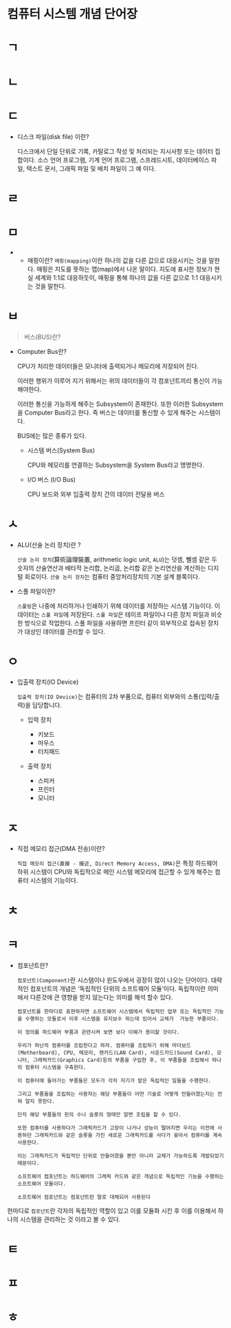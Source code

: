 # 컴퓨터 시스템 개념 단어장

# ㄱ

# ㄴ

# ㄷ

- 디스크 파일(disk file) 이란?

  디스크에서 단일 단위로 기록, 카탈로그 작성 및 처리되는 지시사항 또는 데이터 집합이다. 소스 언어 프로그램, 기계 언어 프로그램, 스프레드시트, 데이터베이스 파일, 텍스트 문서, 그래픽 파일 및 배치 파일이 그 예 이다.

# ㄹ

# ㅁ

- - 매핑이란?
    `매핑(mapping)`이란 하나의 값을 다른 값으로 대응시키는 것을 말한다. 매핑은 지도를 뜻하는 맵(map)에서 나온 말이다. 지도에 표시한 정보가 현실 세계와 1:1로 대응하듯이, 매핑을 통해 하나의 값을 다른 값으로 1:1 대응시키는 것을 말한다.

# ㅂ

> 버스(BUS)란?

- Computer Bus란?

  CPU가 처리한 데이터들은 모니터에 출력되거나 메모리에 저장되어 진다.

  이러한 행위가 이루어 지기 위해서는 위의 데이터들이 각 컴포넌트끼리 통신이 가능 해야한다.

  이러한 통신을 가능하게 해주는 Subsystem이 존재한다. 또한 이러한 Subsystem을 Computer Bus라고 한다. 즉 버스는 데이터를 통신할 수 있게 해주는 시스템이다.

  BUS에는 많은 종류가 있다.

  - 시스템 버스(System Bus)

    CPU와 메모리를 연결하는 Subsystem을 System Bus라고 명명한다.

  - I/O 버스 (I/O Bus)

    CPU 보드와 외부 입출력 장치 간의 데이터 전달용 버스

# ㅅ

- ALU(산술 논리 장치)란 ?

  `산술 논리 장치`(算術論理裝置, arithmetic logic unit, `ALU`)는 덧셈, 뺄셈 같은 두 숫자의 산술연산과 배타적 논리합, 논리곱, 논리합 같은 논리연산을 계산하는 디지털 회로이다. `산술 논리 장치`는 컴퓨터 중앙처리장치의 기본 설계 블록이다.

- 스풀 파일이란?

  `스풀링`은 나중에 처리하거나 인쇄하기 위해 데이터를 저장하는 시스템 기능이다. 이 데이터는 `스풀 파일`에 저장된다. `스풀 파일`은 테이프 파일이나 다른 장치 파일과 비슷한 방식으로 작업한다. 스풀 파일을 사용하면 프린터 같이 외부적으로 접속된 장치가 대상인 데이터를 관리할 수 있다.

# ㅇ

- 입출력 장치(IO Device)

  `입출력 장치(IO Device)`는 컴퓨터의 2차 부품으로, 컴퓨터 외부와의 소통(입력/출력)을 담당합니다.

  - 입력 장치

    - 키보드
    - 마우스
    - 터치패드

  - 출력 장치
    - 스피커
    - 프린터
    - 모니터

# ㅈ

- 직접 메모리 접근(DMA 전송)이란?

  `직접 메모리 접근(直接 - 接近, Direct Memory Access, DMA)`은 특정 하드웨어 하위 시스템이 CPU와 독립적으로 메인 시스템 메모리에 접근할 수 있게 해주는 컴퓨터 시스템의 기능이다.

# ㅊ

# ㅋ

- 컴포넌트란?

  `컴포넌트(Component)`란 시스템이나 윈도우에서 굉장히 많이 나오는 단어이다. 대략적인 컴포넌트의 개념은 ‘독립적인 단위의 소프트웨어 모듈’이다. 독립적이란 의미에서 다른것에 큰 영향을 받지 않는다는 의미를 해석 할수 있다.

  ```
  컴포넌트를 한마디로 표현하자면 소프트웨어 시스템에서 독립적인 업무 또는 독립적인 기능을 수행하는 모듈로서 이후 시스템을 유지보수 하는데 있어서 교체가  가능한 부품이다.

  이 정의를 하드웨어 부품과 관련시켜 보면 보다 이해가 용이할 것이다.

  우리가 하난의 컴퓨터를 조립한다고 하자. 컴퓨터를 조립하기 위해 마더보드(Motherboard), CPU, 메모리, 랜카드(LAN Card), 사운드카드(Sound Card), 모니터, 그래픽카드(Graphics Card)등의 부품을 구입한 후, 이 부품들을 조립해서 하나의 컴퓨터 시스템을 구축한다.

  이 컴퓨터에 들어가는 부품들은 모두가 각자 자기가 맡은 독립적인 일들을 수행한다.

  그리고 부품들을 조립하는 사용자는 해당 부품들이 어떤 기술로 어떻게 만들어졌는지는 전혀 알지 못한다.

  단지 해당 부품들의 핀의 수나 슬롯의 형태만 알면 조립을 할 수 있다.

  또한 컴퓨터를 사용하다가 그래픽카드가 고장이 나거나 성능이 떨어지면 우리는 이전에 사용하던 그래픽카드와 같은 슬롯을 가진 새로운 그래픽카드를 사다가 꽂아서 컴퓨터를 계속 사용한다.

  이는 그래픽카드가 독립적인 단위로 만들어졌을 뿐만 아니라 교체가 가능하도록 개발되었기 때문이다.

  소프트웨어 컴포넌트는 하드웨어의 그래픽 카드와 같은 개념으로 독립적인 기능을 수행하는 소프트웨어 모듈이다.

  소프트웨어 컴포넌트는 컴포넌트란 말로 대체되어 사용된다
  ```

한마디로 `컴포넌트`란 각자의 독립적인 역할이 있고 이를 모듈화 시킨 후 이를 이용해서 하나의 시스템을 관리하는 것 이라고 볼 수 있다.

# ㅌ

# ㅍ

# ㅎ
